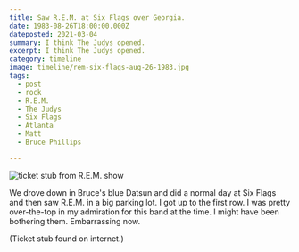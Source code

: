 ```yaml
---
title: Saw R.E.M. at Six Flags over Georgia.
date: 1983-08-26T18:00:00.000Z
dateposted: 2021-03-04
summary: I think The Judys opened.
excerpt: I think The Judys opened.
category: timeline
image: timeline/rem-six-flags-aug-26-1983.jpg
tags:
  - post 
  - rock
  - R.E.M.
  - The Judys
  - Six Flags
  - Atlanta
  - Matt
  - Bruce Phillips

---
```


![ticket stub from R.E.M. show](/static/img/timeline/rem-six-flags-aug-26-1983.jpg "ticket stub from R.E.M. show")

We drove down in Bruce's blue Datsun and did a normal day at Six Flags and then saw R.E.M. in a big parking lot. I got up to the first row. I was pretty over-the-top in my admiration for this band at the time. I might have been bothering them. Embarrassing now.

(Ticket stub found on internet.)